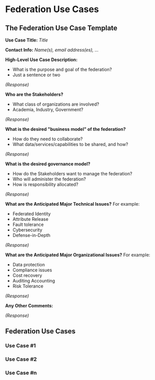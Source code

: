 # Federation Use Cases

## The Federation Use Case Template

**Use Case Title:**  _Title_

**Contact Info:**  _Name(s), email address(es), ..._

**High-Level Use Case Description:**
* What is the purpose and goal of the federation?
* Just a sentence or two

_(Response)_

**Who are the Stakeholders?**
* What class of organizations are involved?
* Academia, Industry, Government?

_(Response)_

**What is the desired "business model" of the federation?**
* How do they need to collaborate?
* What data/services/capabilities to be shared, and how?

_(Response)_

**What is the desired governance model?**
* How do the Stakeholders want to manage the federation?
* Who will administer the federation?
* How is responsibility allocated?

_(Response)_

**What are the Anticipated Major Technical Issues?**
For example:
* Federated Identity
* Attribute Release
* Fault tolerance
* Cybersecurity
* Defense-in-Depth

_(Response)_

**What are the Anticipated Major Organizational Issues?**
For example:
* Data protection
* Compliance issues
* Cost recovery
* Auditing Accounting
* Risk Tolerance

_(Response)_

**Any Other Comments:**

_(Response)_


## Federation Use Cases

### Use Case #1

### Use Case #2

### Use Case #n
